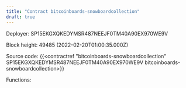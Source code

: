 ```yaml
---
title: "Contract bitcoinboards-snowboardcollection"
draft: true
---
```

Deployer: SP15EKGXQKEDYMSR487NEEJF0TM40A90EX970WE9V


 



Block height: 49485 (2022-02-20T01:00:35.000Z)

Source code: {{<contractref "bitcoinboards-snowboardcollection" SP15EKGXQKEDYMSR487NEEJF0TM40A90EX970WE9V bitcoinboards-snowboardcollection>}}

Functions:


